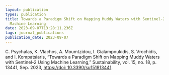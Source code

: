 ```yaml
---
layout: publication
types: publication
title: Towards a Paradigm Shift on Mapping Muddy Waters with Sentinel-2 Using
  Machine Learning
date: 2023-09-07T13:28:11.236Z
tags: journal_publications
publication_date: 2023-09-07
---
```

<!--StartFragment-->

C. Psychalas, K. Vlachos, A. Moumtzidou, I. Gialampoukidis, S. Vrochidis, and I. Kompatsiaris, “Towards a Paradigm Shift on Mapping Muddy Waters with Sentinel-2 Using Machine Learning,” Sustainability, vol. 15, no. 18, p. 13441, Sep. 2023,
<a href="https://doi: 10.3390/su151813441">https://doi: 10.3390/su151813441</a>.

<!--EndFragment-->